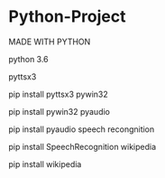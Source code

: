# Python-Project
MADE WITH PYTHON

python 3.6 


pyttsx3

pip install pyttsx3
pywin32

pip install pywin32
pyaudio

pip install pyaudio
speech recongnition

pip install SpeechRecognition
wikipedia

pip install wikipedia

